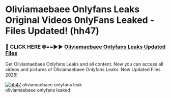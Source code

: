 # Oliviamaebaee Onlyfans Leaks Original Videos 0nlyFans Leaked - Files Updated! (hh47)

<h3>🔴 CLICK HERE 🌐==►► <a href="https://tinyurl.com/3hn5wdd3" rel="nofollow">Oliviamaebaee Onlyfans Leaks Updated Files</a></h3>

Get Oliviamaebaee Onlyfans Leaks and all content. Now you can access all videos and pictures of Oliviamaebaee Onlyfans Leaks. New Updated Files 2025!

[![hh47](https://i.imgur.com/4HnBqBT.gif)](https://tinyurl.com/3hn5wdd3)
oliviamaebaee onlyfans leak<br>
oliviamaebaee onlyfans leaked